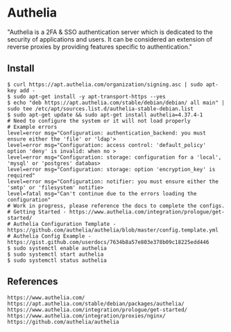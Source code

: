 Authelia
========

"Authelia is a 2FA & SSO authentication server which is dedicated to the security of applications and users. It can be considered an extension of reverse proxies by providing features specific to authentication."

Install
-------

    $ curl https://apt.authelia.com/organization/signing.asc | sudo apt-key add -
    $ sudo apt-get install -y apt-transport-https --yes
    $ echo "deb https://apt.authelia.com/stable/debian/debian/ all main" | sudo tee /etc/apt/sources.list.d/authelia-stable-debian.list
    $ sudo apt-get update && sudo apt-get install authelia=4.37.4-1
    # Need to configure the system or it will not load properly
    # Example errors
    level=error msg="Configuration: authentication_backend: you must ensure either the 'file' or 'ldap'>
    level=error msg="Configuration: access control: 'default_policy' option 'deny' is invalid: when no >
    level=error msg="Configuration: storage: configuration for a 'local', 'mysql' or 'postgres' databas>
    level=error msg="Configuration: storage: option 'encryption_key' is required"
    level=error msg="Configuration: notifier: you must ensure either the 'smtp' or 'filesystem' notifie>
    level=fatal msg="Can't continue due to the errors loading the configuration"
    # Work in progress, please reference the docs to complete the configs. 
    # Getting Started - https://www.authelia.com/integration/prologue/get-started/
    # Authelia Configuration Template - https://github.com/authelia/authelia/blob/master/config.template.yml
    # Authelia Config Example - https://gist.github.com/userdocs/7634b8a57e803e378b09c18225edd446
    $ sudo systemctl enable authelia
    $ sudo systemctl start authelia
    $ sudo systemctl status authelia

References
----------

    https://www.authelia.com/
    https://apt.authelia.com/stable/debian/packages/authelia/
    https://www.authelia.com/integration/prologue/get-started/
    https://www.authelia.com/integration/proxies/nginx/
    https://github.com/authelia/authelia